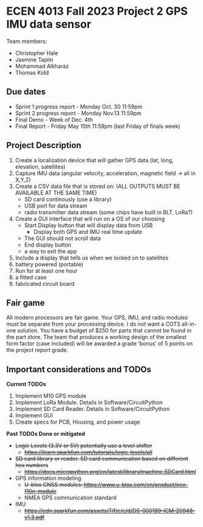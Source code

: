 # ECEN 4013 Fall 2023 Project 2 GPS IMU data sensor

Team members:
- Christopher Hale
- Jasmine Taplin
- Mohammad Alkharaz
- Thomas Kidd

## Due dates
- Sprint 1 progress report - Monday Oct. 30 11:59pm
- Sprint 2 progress report - Monday Nov.13 11:59pm
- Final Demo - Week of Dec. 4th
- Final Report - Friday May 15th 11:59pm (last Friday of finals week)

## Project Description

1) Create a localization device that will gather GPS data (lat, long, elevation, satellites)
2) Capture IMU data (angular velocity, acceleration, magnetic field -> all in X,Y,Z)
3) Create a CSV data file that is stored on: (ALL OUTPUTS MUST BE AVAILABLE AT THE SAME TIME)
    * SD card continously (use a library)
    * USB port for data stream
    * radio transmitter data stream (some chips have built in BLT, LoRa?)
4) Create a GUI interface that will run on a OS of our choosing
    * Start Display button that will display data from USB
        - Display both GPS and IMU real time update
    * The GUI should not scroll data
    * End display button
    * a way to exit the app
5) Include a display that tells us when we locked on to satellites
6) battery powered (portable)
7) Run for at least one hour
8) a fitted case
9) fabricated circuit board

## Fair game

All modern processors are fair game. Your GPS, IMU, and radio modules must be
separate from your processing device. I do not want a COTS all-in-one solution. You
have a budget of $250 for parts that cannot be found in the part store. The team that
produces a working design of the smallest form factor (case included) will be awarded a
grade ‘bonus’ of 5 points on the project report grade.

## Important considerations and TODOs
**Current TODOs**
1) Implement M10 GPS module
2) Implement LoRa Module. Details in Software/CircuitPython
3) Implement SD Card Reader. Details in Software/CircuitPython
4) Implement GUI
5) Create specs for PCB, Housing, and power usage

**Past TODOs Done or mitigated**
- <del>Logic Levels (3.3V or 5V) potentially use a level shifter</del>
    - <del> https://learn.sparkfun.com/tutorials/logic-levels/all</del>
- <del>SD card library or reader. SD card communication based on different hex numbers</del>
    - <del>https://docs.micropython.org/en/latest/library/machine.SDCard.html</del>
- GPS information modeling 
    - <del> U-blox GNSS modules: https://www.u-blox.com/en/product/neo-f10n-module </del>
    - NMEA GPS communication standard
- IMU 
    - <del> https://cdn.sparkfun.com/assets/7/f/e/c/d/DS-000189-ICM-20948-v1.3.pdf </del>
